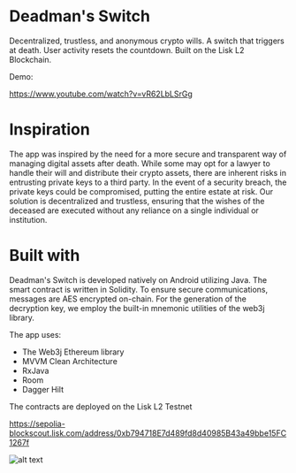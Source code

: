 # Deadman's Switch
Decentralized, trustless, and anonymous crypto wills. A switch that triggers at death. User activity resets the countdown. 
Built on the Lisk L2 Blockchain.

Demo:

https://www.youtube.com/watch?v=vR62LbLSrGg

# Inspiration
The app was inspired by the need for a more secure and transparent way of managing digital assets after death. While some may opt for a lawyer to handle their will and distribute their crypto assets, there are inherent risks in entrusting private keys to a third party. In the event of a security breach, the private keys could be compromised,
putting the entire estate at risk. Our solution is decentralized and trustless, ensuring that the wishes of the deceased are executed without any reliance on a single individual or institution.

# Built with

Deadman's Switch is developed natively on Android utilizing Java. The smart contract is written in Solidity. To ensure secure communications, messages are AES encrypted on-chain. For the generation of the decryption key, we employ the built-in mnemonic utilities of the web3j library.

The app uses:

- The Web3j Ethereum library
- MVVM Clean Architecture 
- RxJava
- Room
- Dagger Hilt

The contracts are deployed on the Lisk L2 Testnet

https://sepolia-blockscout.lisk.com/address/0xb794718E7d489fd8d40985B43a49bbe15FC1267f

![alt text](https://i.imgur.com/AXwUZWJ.png)
